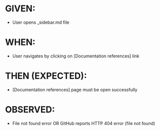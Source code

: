 # GIVEN:
- User opens _sidebar.md file
# WHEN:
- User navigates by clicking on [Documentation references] link
# THEN (EXPECTED): 
- [Documentation references] page must be open successfully
# OBSERVED: 
- File not found error OR GitHub reports HTTP 404 error (file not found)
